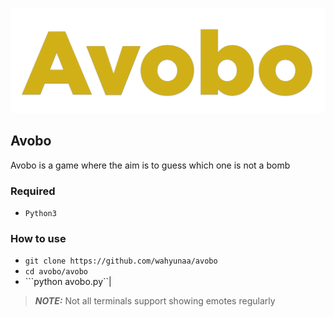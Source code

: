![avobo](https://github.com/Wahyunaa/avobo/blob/main/zNf_assets/avobo.png)

## Avobo
Avobo is a game where the aim is to guess which one is not a bomb</p>


### Required
  - `Python3`
### How to use
  - ```git clone https://github.com/wahyunaa/avobo```
  - ```cd avobo/avobo```
  - ```python avobo.py``|
> **_NOTE:_** Not all terminals support showing emotes regularly
